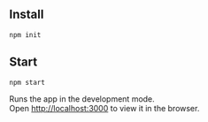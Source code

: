 ## Install

`npm init`

## Start

`npm start`

Runs the app in the development mode.<br>
Open [http://localhost:3000](http://localhost:3000) to view it in the browser.
